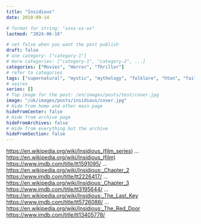 ```yaml
---
title: "Insidious"
date: 2010-09-14

# format for string: "xxxx-xx-xx"
lastmod: "2024-06-16"

# set false when you want the post publish
draft: false
# one category: ["category-1"]
# more categories: ["category-1", "category-2", ...]
categories: ["Movies", "Horror", "Thriller"]
# refer to categories
tags: ["supernatural", "mystic", "mythology", "folklore", "hton", "faith", "gnosis", "spiritism", "madness", "necro fetishism", "james wan"]
# seires
series: []
# Top image for the post: /en/images/posts/test/cover.jpg
image: "/uk/images/posts/insidious/cover.jpg"
# Hide from home and other main page
hideFromCenter: false
# Hide from archive page
hideFromArchives: false
# Hide from everything but the archive
hideFromSection: false
---
```

https://en.wikipedia.org/wiki/Insidious_(film_series)
...
https://en.wikipedia.org/wiki/Insidious_(film)
https://www.imdb.com/title/tt1591095/
...
https://en.wikipedia.org/wiki/Insidious:_Chapter_2
https://www.imdb.com/title/tt2226417/
...
https://en.wikipedia.org/wiki/Insidious:_Chapter_3
https://www.imdb.com/title/tt3195644/
...
https://en.wikipedia.org/wiki/Insidious:_The_Last_Key
https://www.imdb.com/title/tt5726086/
...
https://en.wikipedia.org/wiki/Insidious:_The_Red_Door
https://www.imdb.com/title/tt13405778/
<!--more-->